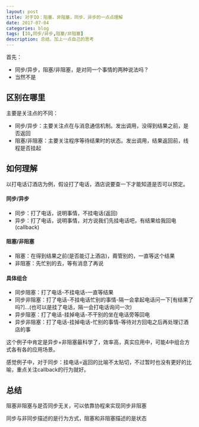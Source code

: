 ```yaml
---
layout: post
title: 对于IO：阻塞、非阻塞，同步、异步的一点点理解
date: 2017-07-04
categories: blog
tags: [IO,同步/异步,阻塞/非阻塞]
description: 总结，加上一点自己的思考
---
```


首先：
- 同步/异步，阻塞/非阻塞，是对同一个事情的两种说法吗？
- 当然不是

## 区别在哪里

主要是关注点的不同：
- 同步/异步：主要关注点在与消息通信机制。发出调用，没得到结果之前，是否返回
- 阻塞/非阻塞：主要关注程序等待结果时的状态。发出调用，结果返回前，线程是否挂起

## 如何理解

以打电话订酒店为例，假设打了电话，酒店说要查一下才能知道是否可以预定。
#### 同步/异步
- 同步：打了电话，说明事情，不挂电话(返回)
- 异步：打了电话，说明事情，对方说我们先挂电话吧，有结果给我回电(callback)
#### 阻塞/非阻塞
- 阻塞：在得到结果之前(是否能订上酒店)，甭管别的，一直等这个结果
- 非阻塞：先忙别的去，等有消息了再说

#### 具体组合

- 同步阻塞：打了电话-不挂电话-一直等结果
- 同步非阻塞：打了电话-不挂电话忙别的事情-隔一会拿起电话问一下[有结果了吗?]...(也可以是挂了电话，隔一会打电话询问一次)
- 异步阻塞：打了电话-挂掉电话-不干别的坐在电话旁等回电
- 异步非阻塞：打了电话-挂掉电话-忙别的事情-等待对方回电之后再处理订酒店的事

这个例子中肯定是异步+非阻塞最科学了，效率高，真实应用中，可能4中组合方式各有各的应用场景。

感觉例子中，对于同步：挂电话=返回的比喻不太贴切，不过暂时也没有更好的比喻，重点关注callback的行为就好。

## 总结

阻塞非阻塞与是否同步无关，可以依靠协程来实现同步非阻塞

同步与非同步描述的是行为方式，阻塞和非阻塞描述的是状态
